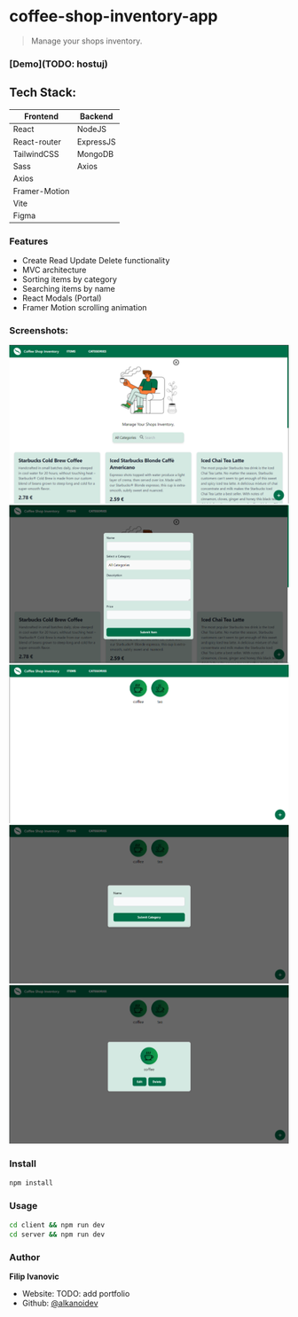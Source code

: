 # coffee-shop-inventory-app
<p>
</p>

> Manage your shops inventory.

### [Demo](TODO: hostuj)

## Tech Stack:
| Frontend      | Backend     |
| ------------- | ----------- |
| React         | NodeJS      |
| React-router  | ExpressJS   |
| TailwindCSS   | MongoDB     |
| Sass          | Axios       | 
| Axios         |         
| Framer-Motion |         
| Vite          |
| Figma         |

### Features
- Create Read Update Delete functionality
- MVC architecture
- Sorting items by category
- Searching items by name
- React Modals (Portal)
- Framer Motion scrolling animation

### Screenshots:
<div>
<img alt="" src="screenshots/Screenshot2022-05-23173142.png">
<img alt="" src="screenshots/Screenshot2022-05-23173221.png">
<img alt="" src="screenshots/Screenshot2022-05-23173240.png">
<img alt="" src="screenshots/Screenshot2022-05-23173257.png">
<img alt="" src="screenshots/Screenshot2022-05-23173316.png">
</div>

### Install

```sh
npm install
```

### Usage

```sh
cd client && npm run dev
cd server && npm run dev
```

### Author

 **Filip Ivanovic**

* Website: TODO: add portfolio
* Github: [@alkanoidev](https://github.com/alkanoidev)
